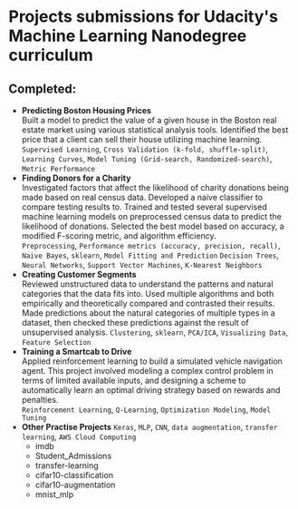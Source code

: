 # Projects submissions for Udacity's Machine Learning Nanodegree curriculum

## Completed:

- **Predicting Boston Housing Prices** </br>
Built a model to predict the value of a given house in the Boston real estate market using various statistical analysis tools. Identified the best price that a client can sell their house utilizing machine learning.</br>
  `Supervised Learning`, `Cross Validation (k-fold, shuffle-split)`, `Learning Curves`, `Model Tuning (Grid-search, Randomized-search)`, `Metric Performance`
- **Finding Donors for a Charity** </br>
  Investigated factors that affect the likelihood of charity donations being made based on real census data. Developed a naive classifier to compare testing results to. Trained and tested several supervised machine learning models on preprocessed census data to predict the likelihood of donations. Selected the best model based on accuracy, a modified F-scoring metric, and algorithm efficiency.</br>
  `Preprocessing`, `Performance metrics (accuracy, precision, recall)`,  `Naive Bayes`, `sklearn`, `Model Fitting and Prediction` `Decision Trees`, `Neural Networks`, `Support Vector Machines`, `K-Nearest Neighbors`
- **Creating Customer Segments**  </br>
  Reviewed unstructured data to understand the patterns and natural categories that the data fits into. Used multiple algorithms and both empirically and theoretically compared and contrasted their results. Made predictions about the natural categories of multiple types in a dataset, then checked these predictions against the result of unsupervised analysis.
  `Clustering`, `sklearn`, `PCA/ICA`, `Visualizing Data`, `Feature Selection`
- **Training a Smartcab to Drive** </br>
  Applied reinforcement learning to build a simulated vehicle navigation agent. This project involved modeling a complex control problem in terms of limited available inputs, and designing a scheme to automatically learn an optimal driving strategy based on rewards and penalties.</br>
  `Reinforcement Learning`, `Q-Learning`, `Optimization Modeling`, `Model Tuning`
- **Other Practise Projects** `Keras`, `MLP`, `CNN`, `data augmentation`, `transfer learning`, `AWS Cloud Computing`
  - imdb 
  - Student_Admissions
  - transfer-learning
  - cifar10-classification
  - cifar10-augmentation 
  - mnist_mlp </br>

